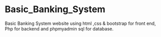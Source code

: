 # Basic_Banking_System
Basic Banking System website using html ,css &amp; bootstrap for front end, Php for backend and phpmyadmin sql for database.
